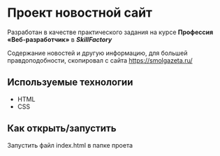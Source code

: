 # Проект новостной сайт

Разработан в качестве практического задания на курсе **Профессия «Веб-разработчик»** в _**SkillFactory**_

Содержание новостей и другую информацию, для большей правдоподобности, скопировал с сайта https://smolgazeta.ru/

## Используемые технологии

- HTML
- CSS

## Как открыть/запустить

Запустить файл index.html в папке проета
